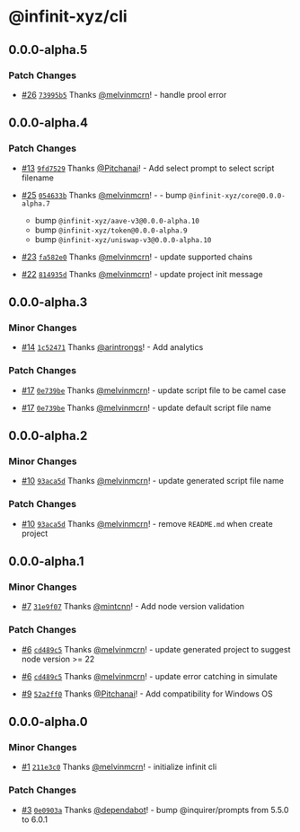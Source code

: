 # @infinit-xyz/cli

## 0.0.0-alpha.5

### Patch Changes

- [#26](https://github.com/infinit-xyz/infinit-cli/pull/26) [`73995b5`](https://github.com/infinit-xyz/infinit-cli/commit/73995b50f40fabfca7a7ac888eb3498af13120e0) Thanks [@melvinmcrn](https://github.com/melvinmcrn)! - handle prool error

## 0.0.0-alpha.4

### Patch Changes

- [#13](https://github.com/infinit-xyz/infinit-cli/pull/13) [`9fd7529`](https://github.com/infinit-xyz/infinit-cli/commit/9fd75294e9ce7f28592689e90f9e4bfce7bcb6c5) Thanks [@Pitchanai](https://github.com/Pitchanai)! - Add select prompt to select script filename

- [#25](https://github.com/infinit-xyz/infinit-cli/pull/25) [`054633b`](https://github.com/infinit-xyz/infinit-cli/commit/054633bdab3a49746a8b9590186c69e239da29ef) Thanks [@melvinmcrn](https://github.com/melvinmcrn)! - - bump `@infinit-xyz/core@0.0.0-alpha.7`

  - bump `@infinit-xyz/aave-v3@0.0.0-alpha.10`
  - bump `@infinit-xyz/token@0.0.0-alpha.9`
  - bump `@infinit-xyz/uniswap-v3@0.0.0-alpha.10`

- [#23](https://github.com/infinit-xyz/infinit-cli/pull/23) [`fa582e0`](https://github.com/infinit-xyz/infinit-cli/commit/fa582e0a3696eded259d4bddf2ed72f64f86da04) Thanks [@melvinmcrn](https://github.com/melvinmcrn)! - update supported chains

- [#22](https://github.com/infinit-xyz/infinit-cli/pull/22) [`814935d`](https://github.com/infinit-xyz/infinit-cli/commit/814935d5a3565785532a8e819d32945c1ec30b6a) Thanks [@melvinmcrn](https://github.com/melvinmcrn)! - update project init message

## 0.0.0-alpha.3

### Minor Changes

- [#14](https://github.com/infinit-xyz/infinit-cli/pull/14) [`1c52471`](https://github.com/infinit-xyz/infinit-cli/commit/1c52471582aa78e75f484a2699d70d42514aa4c7) Thanks [@arintrongs](https://github.com/arintrongs)! - Add analytics

### Patch Changes

- [#17](https://github.com/infinit-xyz/infinit-cli/pull/17) [`0e739be`](https://github.com/infinit-xyz/infinit-cli/commit/0e739be7d0a37709db90232d7133d93ff95c8eb8) Thanks [@melvinmcrn](https://github.com/melvinmcrn)! - update script file to be camel case

- [#17](https://github.com/infinit-xyz/infinit-cli/pull/17) [`0e739be`](https://github.com/infinit-xyz/infinit-cli/commit/0e739be7d0a37709db90232d7133d93ff95c8eb8) Thanks [@melvinmcrn](https://github.com/melvinmcrn)! - update default script file name

## 0.0.0-alpha.2

### Minor Changes

- [#10](https://github.com/infinit-xyz/infinit-cli/pull/10) [`93aca5d`](https://github.com/infinit-xyz/infinit-cli/commit/93aca5d682ffaa97f5c4c2752af702fc8057f4b2) Thanks [@melvinmcrn](https://github.com/melvinmcrn)! - update generated script file name

### Patch Changes

- [#10](https://github.com/infinit-xyz/infinit-cli/pull/10) [`93aca5d`](https://github.com/infinit-xyz/infinit-cli/commit/93aca5d682ffaa97f5c4c2752af702fc8057f4b2) Thanks [@melvinmcrn](https://github.com/melvinmcrn)! - remove `README.md` when create project

## 0.0.0-alpha.1

### Minor Changes

- [#7](https://github.com/infinit-xyz/infinit-cli/pull/7) [`31e9f07`](https://github.com/infinit-xyz/infinit-cli/commit/31e9f074d86d87bdd7fe36efc3a332408009cf5b) Thanks [@mintcnn](https://github.com/mintcnn)! - Add node version validation

### Patch Changes

- [#6](https://github.com/infinit-xyz/infinit-cli/pull/6) [`cd489c5`](https://github.com/infinit-xyz/infinit-cli/commit/cd489c5a17f5032636c68f494ce9f5425200e021) Thanks [@melvinmcrn](https://github.com/melvinmcrn)! - update generated project to suggest node version >= 22

- [#6](https://github.com/infinit-xyz/infinit-cli/pull/6) [`cd489c5`](https://github.com/infinit-xyz/infinit-cli/commit/cd489c5a17f5032636c68f494ce9f5425200e021) Thanks [@melvinmcrn](https://github.com/melvinmcrn)! - update error catching in simulate

- [#9](https://github.com/infinit-xyz/infinit-cli/pull/9) [`52a2ff0`](https://github.com/infinit-xyz/infinit-cli/commit/52a2ff084e7ced71ac6a1816cb174185f99cc11e) Thanks [@Pitchanai](https://github.com/Pitchanai)! - Add compatibility for Windows OS

## 0.0.0-alpha.0

### Minor Changes

- [#1](https://github.com/infinit-xyz/infinit-cli/pull/1) [`211e3c0`](https://github.com/infinit-xyz/infinit-cli/commit/211e3c035a845d1525545fb2dba60f040d8d6964) Thanks [@melvinmcrn](https://github.com/melvinmcrn)! - initialize infinit cli

### Patch Changes

- [#3](https://github.com/infinit-xyz/infinit-cli/pull/3) [`0e0903a`](https://github.com/infinit-xyz/infinit-cli/commit/0e0903aff452b6d5e67cf69a69461a1eac3c6a12) Thanks [@dependabot](https://github.com/apps/dependabot)! - bump @inquirer/prompts from 5.5.0 to 6.0.1
